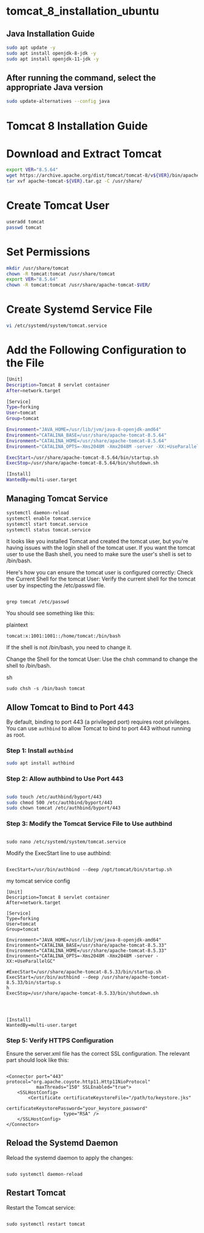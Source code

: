 # tomcat_8_installation_ubuntu

## Java Installation Guide

```bash
sudo apt update -y
sudo apt install openjdk-8-jdk -y
sudo apt install openjdk-11-jdk -y
```

## After running the command, select the appropriate Java version
```bash
sudo update-alternatives --config java
```
# Tomcat 8 Installation Guide
# Download and Extract Tomcat
```bash
export VER="8.5.64"
wget https://archive.apache.org/dist/tomcat/tomcat-8/v${VER}/bin/apache-tomcat-${VER}.tar.gz
tar xvf apache-tomcat-${VER}.tar.gz -C /usr/share/
```
# Create Tomcat User
```bash
useradd tomcat
passwd tomcat
```
# Set Permissions
```bash
mkdir /usr/share/tomcat
chown -R tomcat:tomcat /usr/share/tomcat
export VER="8.5.64"
chown -R tomcat:tomcat /usr/share/apache-tomcat-$VER/

```
# Create Systemd Service File
```bash
vi /etc/systemd/system/tomcat.service

```
# Add the Following Configuration to the File
```bash
[Unit]
Description=Tomcat 8 servlet container
After=network.target

[Service]
Type=forking
User=tomcat
Group=tomcat

Environment="JAVA_HOME=/usr/lib/jvm/java-8-openjdk-amd64"
Environment="CATALINA_BASE=/usr/share/apache-tomcat-8.5.64"
Environment="CATALINA_HOME=/usr/share/apache-tomcat-8.5.64"
Environment="CATALINA_OPTS=-Xms2048M -Xmx2048M -server -XX:+UseParallelGC"

ExecStart=/usr/share/apache-tomcat-8.5.64/bin/startup.sh
ExecStop=/usr/share/apache-tomcat-8.5.64/bin/shutdown.sh

[Install]
WantedBy=multi-user.target

```
 ## Managing Tomcat Service
```bash
systemctl daemon-reload
systemctl enable tomcat.service                                                                                  
systemctl start tomcat.service
systemctl status tomcat.service
```
It looks like you installed Tomcat and created the tomcat user, but you're having issues with the login shell of the tomcat user. If you want the tomcat user to use the Bash shell, you need to make sure the user's shell is set to /bin/bash.

Here's how you can ensure the tomcat user is configured correctly:
Check the Current Shell for the tomcat User:
Verify the current shell for the tomcat user by inspecting the /etc/passwd file.

```

grep tomcat /etc/passwd
```

You should see something like this:

plaintext
```
tomcat:x:1001:1001::/home/tomcat:/bin/bash
```
If the shell is not /bin/bash, you need to change it.

Change the Shell for the tomcat User:
Use the chsh command to change the shell to /bin/bash.

sh

```
sudo chsh -s /bin/bash tomcat
```
## Allow Tomcat to Bind to Port 443

By default, binding to port 443 (a privileged port) requires root privileges. You can use `authbind` to allow Tomcat to bind to port 443 without running as root.

### Step 1: Install `authbind`

```bash
sudo apt install authbind
```
### Step 2: Allow authbind to Use Port 443

```bash

sudo touch /etc/authbind/byport/443
sudo chmod 500 /etc/authbind/byport/443
sudo chown tomcat /etc/authbind/byport/443
```
### Step 3: Modify the Tomcat Service File to Use authbind

```

sudo nano /etc/systemd/system/tomcat.service
```
Modify the ExecStart line to use authbind:

```

ExecStart=/usr/bin/authbind --deep /opt/tomcat/bin/startup.sh

```
my tomcat service config
```
[Unit]
Description=Tomcat 8 servlet container
After=network.target

[Service]
Type=forking
User=tomcat
Group=tomcat

Environment="JAVA_HOME=/usr/lib/jvm/java-8-openjdk-amd64"
Environment="CATALINA_BASE=/usr/share/apache-tomcat-8.5.33"
Environment="CATALINA_HOME=/usr/share/apache-tomcat-8.5.33"
Environment="CATALINA_OPTS=-Xms2048M -Xmx2048M -server -XX:+UseParallelGC"

#ExecStart=/usr/share/apache-tomcat-8.5.33/bin/startup.sh
ExecStart=/usr/bin/authbind --deep /usr/share/apache-tomcat-8.5.33/bin/startup.s                                                                                                             h
ExecStop=/usr/share/apache-tomcat-8.5.33/bin/shutdown.sh




[Install]
WantedBy=multi-user.target

```
### Step 5: Verify HTTPS Configuration

Ensure the server.xml file has the correct SSL configuration. The relevant part should look like this:

```

<Connector port="443" protocol="org.apache.coyote.http11.Http11NioProtocol"
           maxThreads="150" SSLEnabled="true">
    <SSLHostConfig>
        <Certificate certificateKeystoreFile="/path/to/keystore.jks"
                     certificateKeystorePassword="your_keystore_password"
                     type="RSA" />
    </SSLHostConfig>
</Connector>
```
## Reload the Systemd Daemon

Reload the systemd daemon to apply the changes:

```

sudo systemctl daemon-reload
```
## Restart Tomcat

Restart the Tomcat service:

```

sudo systemctl restart tomcat
```


